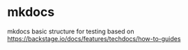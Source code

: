 # mkdocs
mkdocs basic structure for testing
based on https://backstage.io/docs/features/techdocs/how-to-guides